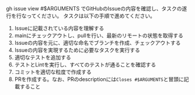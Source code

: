gh issue view #$ARGUMENTS でGitHubのIssueの内容を確認し、タスクの遂行を行なってください。
タスクは以下の手順で進めてください。

1. Issueに記載されている内容を理解する
2. mainにチェックアウトし、pullを行い、最新のリモートの状態を取得する
3. Issueの内容を元に、適切な命名でブランチを作成、チェックアウトする
4. Issueの内容を実現するために必要なタスクを実行する
5. 適切なテストを追加する
6. テストとLintを実行し、すべてのテストが通ることを確認する
7. コミットを適切な粒度で作成する
8. PRを作成する。なお、PRのdescriptionには`Closes #$ARGUMENTS`と冒頭に記載すること